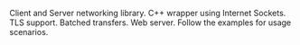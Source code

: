 Client and Server networking library. C++ wrapper using Internet Sockets. TLS support. Batched transfers. Web server. Follow the examples for usage scenarios.
